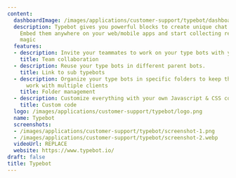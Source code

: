 ```yaml
---
content:
  dashboardImage: /images/applications/customer-support/typebot/dashboard.png
  description: Typebot gives you powerful blocks to create unique chat experiences.
    Embed them anywhere on your web/mobile apps and start collecting results like
    magic
  features:
  - description: Invite your teammates to work on your type bots with you
    title: Team collaboration
  - description: Reuse your type bots in different parent bots.
    title: Link to sub typebots
  - description: Organize your type bots in specific folders to keep them clean and
      work with multiple clients
    title: Folder management
  - description: Customize everything with your own Javascript & CSS code
    title: Custom code
  logo: /images/applications/customer-support/typebot/logo.png
  name: Typebot
  screenshots:
  - /images/applications/customer-support/typebot/screenshot-1.png
  - /images/applications/customer-support/typebot/screenshot-2.webp
  videoUrl: REPLACE
  website: https://www.typebot.io/
draft: false
title: Typebot
---
```


